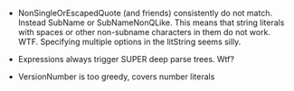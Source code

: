 * NonSingleOrEscapedQuote (and friends) consistently do not match. Instead
  SubName or SubNameNonQLike. This means that string literals with spaces or
  other non-subname characters in them do not work. WTF. Specifying multiple
  options in the litString seems silly.

* Expressions always trigger SUPER deep parse trees. Wtf?

* VersionNumber is too greedy, covers number literals
